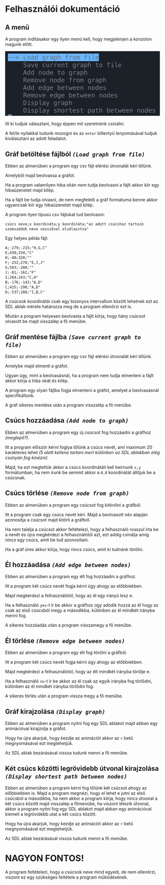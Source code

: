 # Felhasználói dokumentáció

## A menü

A program indításakor egy ilyen menü kell, hogy megjelenjen a konzolon magunk előtt.

![menu](./menu.png)

Itt ki tudjuk választani, hogy éppen mit szeretnénk csinálni.

A fel/le nyilakkal tudunk mozogni és az `enter` billentyű lenyomásával tudjuk kiválasztani az adott feladatot.

## Gráf betöltése fájlból _`(Load graph from file)`_

Ebben az almenüben a program egy csv fájl elérési útvonalát kéri tőlünk.

Amelyből majd beolvassa a gráfot.

Ha a program valamilyen hiba okán nem tudja beolvasni a fájlt akkor kiír egy hibaüzenetet majd kilép.

Ha a fájlt be tudja olvasni, de nem megfelelő a gráf formátuma benne akkor ugyancsak kiír egy hibaüzenetet majd kilép.

A program ilyen típusú csv fájlokat tud beolvasni:

```csv
csúcs neve;x koordináta;y koordináta;"az adott csúcshoz tartozó szomszédok neve vesszővel elválasztva"
```

Egy helyes példa fájl:

```csv
A;-279;-215;"H,G,C"
E;430;334;"C"
H;-40;320;""
F;-252;278;"E,I,J"
G;503;-280;""
J;-81;-162;"F"
I;264;243;"C,H"
B;-176;-143;"A,D"
C;425;-298;"A,D"
D;-537;288;"I,B,C"
```

A csúcsok koordinátái csak egy bizonyos intervallum között lehetnek ezt az SDL ablak mérete határozza meg de a program ellenőrzi ezt is.

Miután a program helyesen beolvasta a fájlt kiírja, hogy hány csúcsot olvasott be majd visszalép a fő menübe.

## Gráf mentése fájlba _`(Save current graph to file)`_

Ebben az almenüben a program egy csv fájl elérési útvonalát kéri tőlünk.

Amelybe majd elmenti a gráfot.

Ugyan úgy, mint a beolvasásnál, ha a program nem tudja elmenteni a fájlt akkor kiírja a hiba okát és kilép.

A program egy olyan fájlba fogja elmenteni a gráfot, amelyet a beolvasásnál specifikáltunk.

A gráf sikeres mentése után a program visszalép a fő menübe.

## Csúcs hozzáadása _`(Add node to graph)`_

Ebben az almenüben a program egy új csúcsot fog hozzáadni a gráfhoz _(meglepő?)_.

Itt a program először kérni foglya tőlünk a csúcs nevét, ami maximum 20 karakteres lehet _(5 alatt kellene tartani mert különben az SDL ablakban elég csúnyán fog kinézni)_

Majd, ha ezt megtettük akkor a csúcs koordinátáit kell beírnunk `x,y` formátumban, ha nem írunk be semmit akkor a `0,0` koordinátát állítjuk be a csúcsnak.

## Csúcs törlése _`(Remove node from graph)`_

Ebben az almenüben a program egy csúcsot fog kitörölni a gráfból.

Itt a program csak egy csúcs nevét kéri. Majd a beolvasott név alapján azonosítja a csúcsot majd kitörli a gráfból.

Ha nem találja a csúcsot akkor feltételezi, hogy a felhasználó rosszul írta be a nevét és újra megkérdezi a felhasználótól azt, ezt addig csinálja amíg nincs egy csúcs, amit be tud azonosítani.

Ha a gráf üres akkor kiírja, hogy nincs csúcs, amit ki tudnánk törölni.

## Él hozzáadása _`(Add edge between nodes)`_

Ebben az almenüben a program egy élt fog hozzáadni a gráfhoz.

Itt a program két csúcs nevét fogja kérni úgy ahogy az előbbiekben.

Majd megkérdezi a felhasználótól, hogy az él egy irányú lesz e.

Ha a felhasználó `yes`-t ír be akkor a gráfhoz úgy adódik hozzá az él hogy az csak az első csúcsból megy a másodikba, különben az él mindkét irányba menni fog.

A sikeres hozzáadás után a program visszamegy a fő menübe.

## Él törlése _`(Remove edge between nodes)`_

Ebben az almenüben a program egy élt fog törölni a gráfból.

Itt a program két csúcs nevét fogja kérni úgy ahogy az előbbiekben.

Majd megkérdezi a felhasználótól, hogy az élt mindkét irányba törölje e.

Ha a felhasználó `no`-t ír be akkor az él csak az egyik irányba fog törlődni, különben az él mindkét irányba törlődni fog.

A sikeres törlés után a program vissza megy a fő menübe.

## Gráf kirajzolása _`(Display graph)`_

Ebben az almenüben a program nyitni fog egy SDL ablakot majd abban egy animációval kirajzolja a gráfot.

Hogy ha újra akarjuk, hogy kezdje az animációt akkor az `r` betű megnyomásával ezt megtehetjük.

Az SDL ablak bezárásával vissza tudunk menni a fő menübe.

## Két csúcs közötti legrövidebb útvonal kirajzolása _`(Display shortest path between nodes)`_

Ebben az almenüben a program kérni fog tőlünk két csúcsot ahogy az előbbiekben is. Majd a program megnézi, hogy el lehet e jutni az első csúcsból a másodikba, ha nem akkor a program kiírja, hogy nincs útvonal a két csúcs között majd visszalép a főmenübe, ha viszont létezik útvonal, akkor a program nyitni fog egy SDL ablakot majd abban egy animációval kiemeli a legrövidebb utat a két csúcs között.

Hogy ha újra akarjuk, hogy kezdje az animációt akkor az `r` betű megnyomásával ezt megtehetjük.

Az SDL ablak bezárásával vissza tudunk menni a fő menübe.

# NAGYON FONTOS!

A program feltételezi, hogy a csúcsok neve mind egyedi, de nem ellenőrzi, viszont ez egy szükséges feltétele a program működésének.
